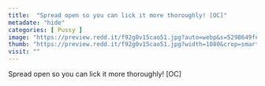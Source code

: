 ```yaml
---
title:  "Spread open so you can lick it more thoroughly! [OC]"
metadate: "hide"
categories: [ Pussy ]
image: "https://preview.redd.it/f92g0v15cao51.jpg?auto=webp&s=5298649fe503d41e4382be56b2755b7f964ff642"
thumb: "https://preview.redd.it/f92g0v15cao51.jpg?width=1080&crop=smart&auto=webp&s=44ef71643b795834abb9fb3002c75a20174bd499"
visit: ""
---
```

Spread open so you can lick it more thoroughly! [OC]

